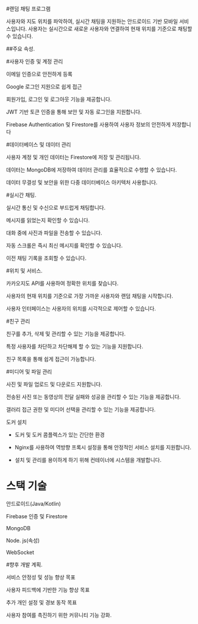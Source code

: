 #랜덤 채팅 프로그램 


사용자와 지도 위치를 파악하여, 실시간 채팅을 지원하는 안드로이드 기반 모바일 서비스입니다. 사용자는 실시간으로 새로운 사용자와 연결하여 현재 위치를 기준으로 채팅할 수 있습니다. 


##주요 속성. 


#사용자 인증 및 계정 관리 


이메일 인증으로 안전하게 등록 


Google 로그인 지원으로 쉽게 접근 


회원가입, 로그인 및 로그아웃 기능을 제공합니다. 


JWT 기반 토큰 인증을 통해 보안 및 자동 로그인을 지원합니다. 


Firebase Authentication 및 Firestore를 사용하여 사용자 정보의 안전하게 저장합니다 


#데이터베이스 및 데이터 관리 


사용자 계정 및 개인 데이터는 Firestore에 저장 및 관리됩니다. 


데이터는 MongoDB에 저장하여 데이터 관리를 효율적으로 수행할 수 있습니다. 


데이터 무결성 및 보안을 위한 다중 데이터베이스 아키텍처 사용합니다. 


#실시간 채팅. 


실시간 통신 및 수신으로 부드럽게 채팅합니다. 


메시지를 읽었는지 확인할 수 있습니다. 


대화 중에 사진과 파일을 전송할 수 있습니다. 


자동 스크롤은 즉시 최신 메시지를 확인할 수 있습니다. 


이전 채팅 기록을 조회할 수 있습니다. 


#위치 및 서비스. 


카카오지도 API를 사용하여 정확한 위치를 찾습니다. 


사용자의 현재 위치를 기준으로 가장 가까운 사용자와 랜덤 채팅을 시작합니다. 


사용자 인터페이스는 사용자의 위치를 시각적으로 제어할 수 있습니다. 


#친구 관리 


친구를 추가, 삭제 및 관리할 수 있는 기능을 제공합니다. 


특정 사용자를 차단하고 차단해제 할 수 있는 기능을 지원합니다. 


친구 목록을 통해 쉽게 접근이 가능합니다. 


#미디어 및 파일 관리 


사진 및 파일 업로드 및 다운로드 지원합니다.


전송된 사진 또는 동영상의 전달 실패와 성공을 관리할 수 있는 기능을 제공합니다. 


갤러리 접근 권한 및 미디어 선택을 관리할 수 있는 기능을 제공합니다. 


도커 설치 


* 도커 및 도커 콤플렉스가 있는 간단한 환경 


* Nginx를 사용하여 역방향 프록시 설정을 통해 안정적인 서비스 설치를 지원합니다. 


* 설치 및 관리를 용이하게 하기 위해 컨테이너에 시스템을 개발합니다. 


# 스택 기술 


안드로이드(Java/Kotlin) 

Firebase 인증 및 Firestore 

MongoDB 

Node. js(속성) 

WebSocket 




#향후 개발 계획. 


서비스 안정성 및 성능 향상 목표


사용자 피드백에 기반한 기능 향상 목표 


추가 개인 설정 및 경보 동작 목표 


사용자 참여를 촉진하기 위한 커뮤니티 기능 강화. 

